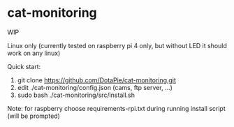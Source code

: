 # cat-monitoring

WIP

Linux only (currently tested on raspberry pi 4 only, but without LED it should work on any linux)

Quick start:
1) git clone https://github.com/DotaPie/cat-monitoring.git
2) edit ./cat-monitoring/config.json (cams, ftp server, ...)
3) sudo bash ./cat-monitoring/src/install.sh

Note: for raspberry choose requirements-rpi.txt during running install script (will be prompted)